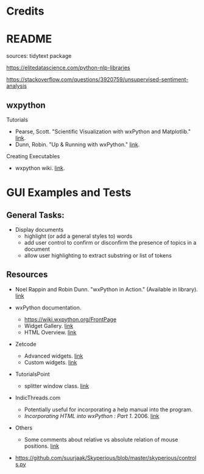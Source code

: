 # Credits

# README

sources:
tidytext package

https://elitedatascience.com/python-nlp-libraries

https://stackoverflow.com/questions/3920759/unsupervised-sentiment-analysis


## wxpython

Tutorials

* Pearse, Scott. "Scientific Visualization with wxPython and Matplotlib." [link](wxpython/matplotlib-in-wxpython.pdf).
* Dunn, Robin. "Up & Running with wxPython." [link](wxpython/wxPython-OSCON2004.pdf).

Creating Executables
* wxpython wiki. [link](https://wiki.wxpython.org/CreatingStandaloneExecutables).

# GUI Examples and Tests

## General Tasks:

* Display documents
  * highlight (or add a general styles to) words
  * add user control to confirm or disconfirm the presence of topics in a document
  * allow user highlighting to extract substring or list of tokens

## Resources

* Noel Rappin and Robin Dunn. "wxPython in Action." (Available in library). [link](https://www.manning.com/books/wxpython-in-action)
* wxPython documentation.
  * https://wiki.wxpython.org/FrontPage
  * Widget Gallery. [link](https://wxpython.org/Phoenix/docs/html/gallery.html)
  * HTML Overview. [link](https://wxpython.org/Phoenix/docs/html/html_overview.html#)
* Zetcode
  * Advanced widgets. [link](http://zetcode.com/wxpython/advanced/)
  * Custom widgets. [link](http://zetcode.com/wxpython/customwidgets/)
* TutorialsPoint
  * splitter window class. [link](https://www.tutorialspoint.com/wxpython/wx_splitterwindow_class.htm)
* IndicThreads.com
  * Potentially useful for incorporating a help manual into the program.
  * _Incorporating HTML into wxPython : Part 1_. 2006. [link](http://www.indicthreads.com/1106/incorporating-html-into-wxpython-part-1/)
* Others
  * Some comments about relative vs absolute relation of mouse positions. [link](http://wxpython-users.1045709.n5.nabble.com/No-Highlight-of-text-selection-td2345889.html)


* https://github.com/suurjaak/Skyperious/blob/master/skyperious/controls.py
